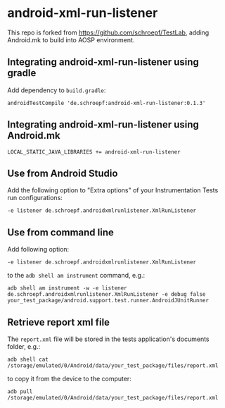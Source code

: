 # android-xml-run-listener

This repo is forked from https://github.com/schroepf/TestLab, adding Android.mk to build into AOSP environment.

## Integrating android-xml-run-listener using gradle

Add dependency to `build.gradle`:
```
androidTestCompile 'de.schroepf:android-xml-run-listener:0.1.3'
```

## Integrating android-xml-run-listener using Android.mk
```
LOCAL_STATIC_JAVA_LIBRARIES += android-xml-run-listener
```

## Use from Android Studio

Add the following option to "Extra options" of your Instrumentation Tests run configurations:
```
-e listener de.schroepf.androidxmlrunlistener.XmlRunListener
```

## Use from command line

Add following option:
```
-e listener de.schroepf.androidxmlrunlistener.XmlRunListener
```
to the `adb shell am instrument` command, e.g.:
```
adb shell am instrument -w -e listener de.schroepf.androidxmlrunlistener.XmlRunListener -e debug false your_test_package/android.support.test.runner.AndroidJUnitRunner
```

## Retrieve report xml file

The `report.xml` file will be stored in the tests application's documents folder, e.g.:
```
adb shell cat /storage/emulated/0/Android/data/your_test_package/files/report.xml
```

to copy it from the device to the computer:
```
adb pull /storage/emulated/0/Android/data/your_test_package/files/report.xml
```
